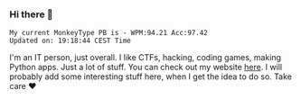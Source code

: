 ### Hi there 👋
<!-- PB START -->
```
My current MonkeyType PB is - WPM:94.21 Acc:97.42
Updated on: 19:18:44 CEST Time
```
<!-- PB END -->
I'm an IT person, just overall. I like CTFs, hacking, coding games, making Python apps. Just a lot of stuff.
You can check out my website [here](https://skill3472.github.io/).
I will probably add some interesting stuff here, when I get the idea to do so. Take care ❤️
